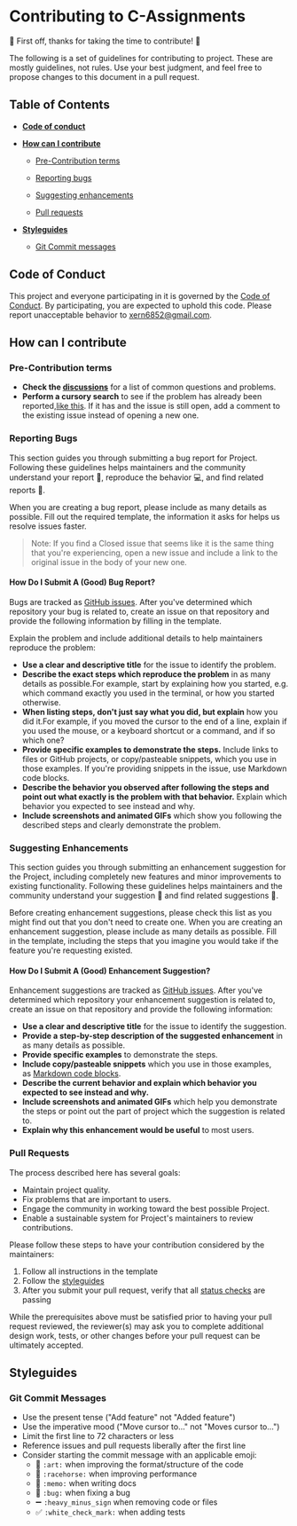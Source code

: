 # Contributing to C-Assignments

🎉 First off, thanks for taking the time to contribute! 🎉

The following is a set of guidelines for contributing to project. These are mostly guidelines, not rules. Use your best judgment, and feel free to propose changes to this document in a pull request.
## Table of Contents

- [**Code of conduct**](#code-of-conduct)

- [**How can I contribute**](#how-can-I-contribute)

  - [Pre-Contribution terms](#pre-contributiom-terms)

  - [Reporting bugs](#reporting-bugs)

  - [Suggesting enhancements](#Suggesting-enhancements)

  - [Pull requests](#pull-requests)

- [**Styleguides**](#styleguides)

  - [Git Commit messages](#git-commit-messages)

## Code of Conduct

This project and everyone participating in it is governed by the [Code of Conduct](CODE_OF_CONDUCT.md). By participating, you are expected to uphold this code. Please report unacceptable behavior to xern6852@gmail.com.

## How can I contribute

### Pre-Contribution terms
- **Check the [discussions](https://github.com/visrm/C-Assignments/discussions)** for a list of common questions and problems.
- **Perform a cursory search** to see if the problem has already been reported,[like this](https://github.com/search?q=+is%3Aissue+user%3Aatom). If it has and the issue is still open, add a comment to the existing issue instead of opening a new one.

### Reporting Bugs
This section guides you through submitting a bug report for Project. Following these guidelines helps maintainers and the community understand your report 📝, reproduce the behavior 💻, and find related reports 🔎.

When you are creating a bug report, please include as many details as possible. Fill out the required template, the information it asks for helps us resolve issues faster.
> Note: If you find a Closed issue that seems like it is the same thing that you're experiencing, open a new issue and include a link to the original issue in the body of your new one.

#### How Do I Submit A (Good) Bug Report?

Bugs are tracked as [GitHub issues](https://docs.github.com/en/issues/tracking-your-work-with-issues/about-issues). After you've determined which repository your bug is related to, create an issue on that repository and provide the following information by filling in the template.

 Explain the problem and include additional details to help maintainers reproduce the problem:

- **Use a clear and descriptive title** for the issue to identify the problem.
- **Describe the exact steps which reproduce the problem** in as many details as possible.For example, start by explaining how you started, e.g. which command exactly you used in the terminal, or how you started otherwise.
- **When listing steps, don't just say what you did, but explain** how you did it.For example, if you moved the cursor to the end of a line, explain if you used the mouse, or a keyboard shortcut or a command, and if so which one? 
- **Provide specific examples to demonstrate the steps.** Include links to files or GitHub projects, or copy/pasteable snippets, which you use in those examples. If you're providing snippets in the issue, use Markdown code blocks.
- **Describe the behavior you observed after following the steps and point out what exactly is the problem with that behavior.** Explain which behavior you expected to see instead and why.
- **Include screenshots and animated GIFs** which show you following the described steps and clearly demonstrate the problem.

### Suggesting Enhancements

This section guides you through submitting an enhancement suggestion for the Project, including completely new features and minor improvements to existing functionality. Following these guidelines helps maintainers and the community understand your suggestion 📝 and find related suggestions 🔎.

Before creating enhancement suggestions, please check this list as you might find out that you don't need to create one. When you are creating an enhancement suggestion, please include as many details as possible. Fill in the template, including the steps that you imagine you would take if the feature you're requesting existed.

#### How Do I Submit A (Good) Enhancement Suggestion?

Enhancement suggestions are tracked as [GitHub issues](https://docs.github.com/en/issues/tracking-your-work-with-issues/about-issues). After you've determined which repository your enhancement suggestion is related to, create an issue on that repository and provide the following information:

- **Use a clear and descriptive title** for the issue to identify the suggestion.
- **Provide a step-by-step description of the suggested enhancement** in as many details as possible.
- **Provide specific examples** to demonstrate the steps.
- **Include copy/pasteable snippets** which you use in those examples, as [Markdown code blocks](https://docs.github.com/en/get-started/writing-on-github/getting-started-with-writing-and-formatting-on-github#multiple-lines).
- **Describe the current behavior and explain which behavior you expected to see instead and why.**
- **Include screenshots and animated GIFs** which help you demonstrate the steps or point out the part of project which the suggestion is related to.
- **Explain why this enhancement would be useful** to most users.

### Pull Requests

The process described here has several goals:

- Maintain project quality.
- Fix problems that are important to users.
- Engage the community in working toward the best possible Project.
- Enable a sustainable system for Project's maintainers to review contributions.

Please follow these steps to have your contribution considered by the maintainers:

1. Follow all instructions in the template
2. Follow the [styleguides](#git-commit-messages)
3. After you submit your pull request, verify that all [status checks](https://docs.github.com/en/pull-requests/collaborating-with-pull-requests/collaborating-on-repositories-with-code-quality-features/about-status-checks) are passing
   
While the prerequisites above must be satisfied prior to having your pull request reviewed, the reviewer(s) may ask you to complete additional design work, tests, or other changes before your pull request can be ultimately accepted.

## Styleguides
### Git Commit Messages

- Use the present tense ("Add feature" not "Added feature")
- Use the imperative mood ("Move cursor to..." not "Moves cursor to...")
- Limit the first line to 72 characters or less
- Reference issues and pull requests liberally after the first line
- Consider starting the commit message with an applicable emoji:
   - 🎨 `:art:` when improving the format/structure of the code
   - 🐎 `:racehorse:` when improving performance
   - 📝 `:memo:` when writing docs
   - 🐛 `:bug:` when fixing a bug
   - ➖ `:heavy_minus_sign` when removing code or files
   - ✅ `:white_check_mark:` when adding tests
